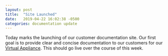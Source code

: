 ```yaml
---
layout: post
title:  "Site Launched"
date:   2019-04-22 16:02:38 -0500
categories: documentation update
---
```

Today marks the launching of our customer documentation site.  Our first goal is to provide clear and concise documentation to our customers for our [Virtual Appliance](/virtual_appliance).  This should go live over the course of this week.


